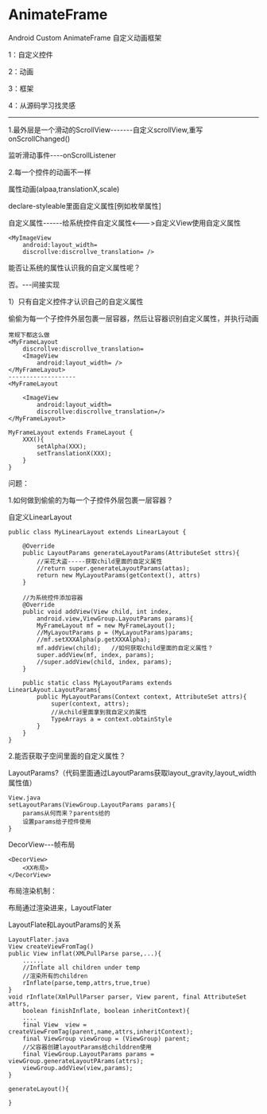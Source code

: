 # AnimateFrame
Android Custom AnimateFrame
自定义动画框架

1：自定义控件

2：动画

3：框架   

4：从源码学习找灵感

---

1.最外层是一个滑动的ScrollView-------自定义scrollView,重写onScrollChanged()

监听滑动事件----onScrollListener

2.每一个控件的动画不一样

属性动画(alpaa,translationX,scale)

declare-styleable里面自定义属性[例如枚举属性]

自定义属性------给系统控件自定义属性<--->自定义View使用自定义属性

    <MyImageView
    	android:layout_width=
    	discrollve:discrollve_translation= />

能否让系统的属性认识我的自定义属性呢？

否。---间接实现

1）只有自定义控件才认识自己的自定义属性

偷偷为每一个子控件外层包裹一层容器，然后让容器识别自定义属性，并执行动画

    常规下都这么做
    <MyFrameLayout
    	discrollve:discrollve_translation= 
    	<ImageView
    		android:layout_width= />
    </MyFrameLayout>
    -------------------
    <MyFrameLayout
    	 
    	<ImageView
    		android:layout_width= 
    		discrollve:discrollve_translation=/>
    </MyFrameLayout>

    MyFrameLayout extends FrameLayout {
    	XXX(){
    		setAlpha(XXX);
    		setTranslationX(XXX);
    	}
    }

问题：

1.如何做到偷偷的为每一个子控件外层包裹一层容器？

自定义LinearLayout

    public class MyLinearLayout extends LinearLayout {
    	
    	@Override
    	public LayoutParams generateLayoutParams(AttributeSet sttrs){
    		//采花大盗-----获取child里面的自定义属性
            //return super.generateLayoutParams(attas);
            return new MyLayoutParams(getContext(), attrs)
    	}
    	
    	//为系统控件添加容器
    	@Override
    	public void addView(View child, int index, 
    		android.view,ViewGroup.LayoutParams params){
    		MyFrameLayout mf = new MyFrameLayout();
    		//MyLayoutParams p = (MyLayoutParams)params;
    		//mf.setXXXAlpha(p.getXXXAlpha);
    		mf.addView(child);   //如何获取child里面的自定义属性？
    		super.addView(mf, index, params);
    		//super.addView(child, index, params);
    	}
    	
    	public static class MyLayoutParams extends LinearLAyout.LayoutParams{
            public MyLayoutParams(Context context, AttributeSet attrs){
                super(context, attrs);
                //从child里面拿到我自定义的属性
                TypeArrays a = context.obtainStyle
            }
    	}
    }

2.能否获取子空间里面的自定义属性？

LayoutParams?（代码里面通过LayoutParams获取layout_gravity,layout_width属性值）

    View.java
    setLayoutParams(ViewGroup.LayoutParams params){
    	params从何而来？parents给的
    	设置params给子控件使用
    }
    
    

DecorView---帧布局

    <DecorView>
    	<XX布局>
    </DecorView>

布局渲染机制：

布局通过渲染进来，LayoutFlater

LayoutFlate和LayoutParams的关系

    LayoutFlater.java
    View createViewFromTag()
    public View inflat(XMLPullParse parse,...){
        ......
        //Inflate all children under temp
        //渲染所有的children
        rInflate(parse,temp,attrs,true,true)
    }
    void rInflate(XmlPullParser parser, View parent, final AttributeSet attrs,
    	boolean finishInflate, boolean inheritContext){
        ....
        final View  view = createViewFromTag(parent,name,attrs,inheritContext);
        final ViewGroup viewGroup = (ViewGroup) parent;
        //父容器创建layoutParams给childdren使用
        final ViewGroup.LayoutParams params = viewGroup.generateLayoutPArams(attrs);
        viewGroup.addView(view,params);
    }
    
    generateLayout(){
        
    }


